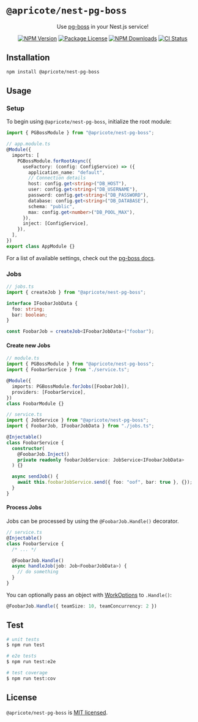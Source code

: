 # `@apricote/nest-pg-boss`

<p align="center">
    Use <a href="https://github.com/timgit/pg-boss" target="_blank">pg-boss</a> in your Nest.js service!
<p align="center">

<p align="center">
    <a href="https://www.npmjs.com/package/@apricote/nest-pg-boss" target="_blank"><img src="https://img.shields.io/npm/v/@apricote/nest-pg-boss.svg" alt="NPM Version"/></a>
    <a href="https://www.npmjs.com/package/@apricote/nest-pg-boss" target="_blank"><img src="https://img.shields.io/npm/l/@apricote/nest-pg-boss.svg" alt="Package License"/></a>
    <a href="https://www.npmjs.com/package/@apricote/nest-pg-boss" target="_blank"><img src="https://img.shields.io/npm/dm/@apricote/nest-pg-boss.svg" alt="NPM Downloads"/></a>
    <a href="https://github.com/apricote/nest-pg-boss/actions?query=workflow%3A%22CI%22" target="_blank"><img src="https://img.shields.io/github/actions/workflow/status/apricote/nest-pg-boss/ci.yaml?branch=main" alt="CI Status"/></a>
</p>

## Installation

```bash
npm install @apricote/nest-pg-boss
```

## Usage

### Setup

To begin using `@apricote/nest-pg-boss`, initialize the root module:

```ts
import { PGBossModule } from "@apricote/nest-pg-boss";

// app.module.ts
@Module({
  imports: [
    PGBossModule.forRootAsync({
      useFactory: (config: ConfigService) => ({
        application_name: "default",
        // Connection details
        host: config.get<string>("DB_HOST"),
        user: config.get<string>("DB_USERNAME"),
        password: config.get<string>("DB_PASSWORD"),
        database: config.get<string>("DB_DATABASE"),
        schema: "public",
        max: config.get<number>("DB_POOL_MAX"),
      }),
      inject: [ConfigService],
    }),
  ],
})
export class AppModule {}
```

For a list of available settings, check out the [pg-boss docs](https://github.com/timgit/pg-boss/blob/master/docs/readme.md#newoptions).

### Jobs

```typescript
// jobs.ts
import { createJob } from "@apricote/nest-pg-boss";

interface IFoobarJobData {
  foo: string;
  bar: boolean;
}

const FoobarJob = createJob<IFoobarJobData>("foobar");
```

#### Create new Jobs

```typescript
// module.ts
import { PGBossModule } from "@apricote/nest-pg-boss";
import { FoobarService } from "./service.ts";

@Module({
  imports: PGBossModule.forJobs([FoobarJob]),
  providers: [FoobarService],
})
class FoobarModule {}
```

```typescript
// service.ts
import { JobService } from "@apricote/nest-pg-boss";
import { FoobarJob, IFoobarJobData } from "./jobs.ts";

@Injectable()
class FoobarService {
  constructor(
    @FoobarJob.Inject()
    private readonly foobarJobService: JobService<IFoobarJobData>
  ) {}

  async sendJob() {
    await this.foobarJobService.send({ foo: "oof", bar: true }, {});
  }
}
```

#### Process Jobs

Jobs can be processed by using the `@FoobarJob.Handle()` decorator.

```typescript
// service.ts
@Injectable()
class FoobarService {
  /* ... */

  @FoobarJob.Handle()
  async handleJob(job: Job<FoobarJobData>) {
    // do something
  }
}
```

You can optionally pass an object with [WorkOptions](https://github.com/timgit/pg-boss/blob/1f541263a906781efaf607f539340c9609db77df/types.d.ts#L119) to `.Handle()`:

```typescript
@FoobarJob.Handle({ teamSize: 10, teamConcurrency: 2 })
```

## Test

```bash
# unit tests
$ npm run test

# e2e tests
$ npm run test:e2e

# test coverage
$ npm run test:cov
```

## License

`@apricote/nest-pg-boss` is [MIT licensed](LICENSE).
